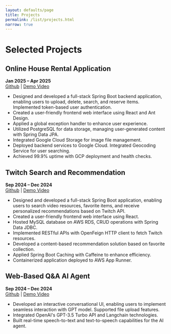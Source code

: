 ```yaml
---
layout: defaults/page
title: Projects
permalink: /list/projects.html
narrow: true
---
```


# Selected Projects

## Online House Rental Application

**Jan 2025 – Apr 2025**  
[Github](https://github.com/Touricks/StayBooking-Service) | [Demo Video](https://www.youtube.com/watch?v=YnWIpMOmipU)

- Designed and developed a full-stack Spring Boot backend application, enabling users to upload, delete, search, and reserve items. Implemented token-based user authentication.
- Created a user-friendly frontend web interface using React and Ant Design.
- Applied a global exception handler to enhance user experience.
- Utilized PostgreSQL for data storage, managing user-generated content with Spring Data JPA.
- Integrated Google Cloud Storage for image file management.
- Deployed backend services to Google Cloud. Integrated Geocoding Service for user searching.
- Achieved 99.9% uptime with GCP deployment and health checks.

## Twitch Search and Recommendation

**Sep 2024 – Dec 2024**  
[Github](https://github.com/Touricks/MyTwitchService) | [Demo Video](https://www.youtube.com/watch?v=3yu9uoNDX6E&feature=youtu.be)

- Designed and developed a full-stack Spring Boot application, enabling users to search video resources, favorite items, and receive personalized recommendations based on Twitch API.
- Created a user-friendly frontend web interface using React.
- Hosted MySQL database on AWS RDS, CRUD operations with Spring Data JDBC.
- Implemented RESTful APIs with OpenFeign HTTP client to fetch Twitch resources.
- Developed a content-based recommendation solution based on favorite collection.
- Applied Spring Boot Caching with Caffeine to enhance efficiency.
- Containerized application deployed to AWS App Runner.

## Web-Based Q&A AI Agent

**Sep 2024 – Dec 2024**  
[Github](https://github.com/Touricks/NextAIService) | [Demo Video](https://www.youtube.com/watch?v=dYkPg-vg9Mk&feature=youtu.be)

- Developed an interactive conversational UI, enabling users to implement seamless interaction with GPT model. Supported file upload features.
- Integrated OpenAI's GPT-3.5 Turbo API and Langchain technologies.
- Built real-time speech-to-text and text-to-speech capabilities for the AI agent.
